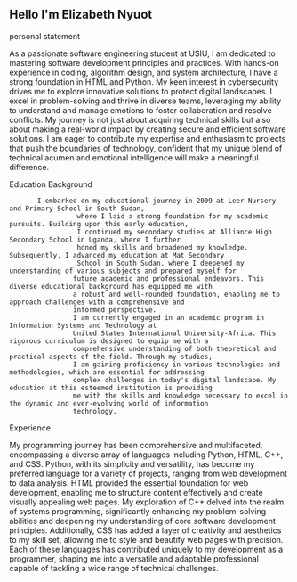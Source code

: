 ## Hello I'm Elizabeth Nyuot 

personal statement 

As a passionate software engineering student at USIU, I am dedicated to mastering software development principles and practices. With hands-on experience in coding, algorithm design, and system architecture, I have a strong foundation in HTML and Python. My keen interest in cybersecurity drives me to explore innovative solutions to protect digital landscapes.
I excel in problem-solving and thrive in diverse teams, leveraging my ability to understand and manage emotions to foster collaboration and resolve conflicts. My journey is not just about acquiring technical skills but also about making a real-world impact by creating secure and efficient software solutions.
I am eager to contribute my expertise and enthusiasm to projects that push the boundaries of technology, confident that my unique blend of technical acumen and emotional intelligence will make a meaningful difference.


Education Background 

           I embarked on my educational journey in 2009 at Leer Nursery and Primary School in South Sudan,
                     where I laid a strong foundation for my academic pursuits. Building upon this early education, 
                     I continued my secondary studies at Alliance High Secondary School in Uganda, where I further 
                     honed my skills and broadened my knowledge. Subsequently, I advanced my education at Mat Secondary
                     School in South Sudan, where I deepened my understanding of various subjects and prepared myself for
                    future academic and professional endeavors. This diverse educational background has equipped me with 
                    a robust and well-rounded foundation, enabling me to approach challenges with a comprehensive and 
                    informed perspective.
                    I am currently engaged in an academic program in Information Systems and Technology at 
                    United States International University-Africa. This rigorous curriculum is designed to equip me with a 
                    comprehensive understanding of both theoretical and practical aspects of the field. Through my studies, 
                    I am gaining proficiency in various technologies and methodologies, which are essential for addressing 
                    complex challenges in today's digital landscape. My education at this esteemed institution is providing 
                    me with the skills and knowledge necessary to excel in the dynamic and ever-evolving world of information 
                    technology.

Experience 

My programming journey has been comprehensive and multifaceted, encompassing a diverse array of languages including Python, HTML, C++, and CSS. Python, with its simplicity and versatility, has become my preferred language for a variety of projects, ranging from web development to data analysis. HTML provided the essential foundation for web development, enabling me to structure content effectively and create visually appealing web pages. My exploration of C++ delved into the realm of systems programming, significantly enhancing my problem-solving abilities and deepening my understanding of core software development principles.  Additionally, CSS has added a layer of creativity and aesthetics to my skill set, allowing me to style and beautify web pages with precision. Each of these languages has contributed uniquely to my development as a programmer, shaping me into a versatile and adaptable professional capable of tackling a wide range of technical challenges.

<!--

Personal Background 


Here are some ideas to get you started:

- 🔭 I’m currently working on ...
- 🌱 I’m currently learning ...
- 👯 I’m looking to collaborate on ...
- 🤔 I’m looking for help with ...
- 💬 Ask me about ...
- 📫 How to reach me: ...
- 😄 Pronouns: ...
- ⚡ Fun fact: ...
-->
